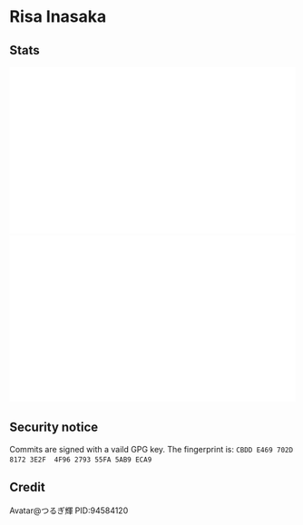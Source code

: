 # Risa Inasaka

## Stats

![Status1](https://raw.githubusercontent.com/RisaInasaka/github-stats/master/generated/overview.svg#gh-dark-mode-only)
![Status2](https://raw.githubusercontent.com/RisaInasaka/github-stats/master/generated/languages.svg#gh-dark-mode-only)

## Security notice

Commits are signed with a vaild GPG key. The fingerprint is: `CBDD E469 702D 8172 3E2F  4F96 2793 55FA 5AB9 ECA9`

## Credit

Avatar@つるぎ輝 PID:94584120
